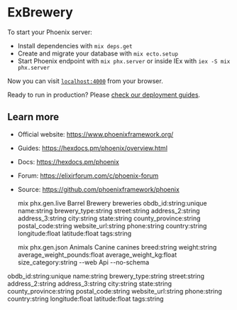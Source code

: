# ExBrewery

To start your Phoenix server:

  * Install dependencies with `mix deps.get`
  * Create and migrate your database with `mix ecto.setup`
  * Start Phoenix endpoint with `mix phx.server` or inside IEx with `iex -S mix phx.server`

Now you can visit [`localhost:4000`](http://localhost:4000) from your browser.

Ready to run in production? Please [check our deployment guides](https://hexdocs.pm/phoenix/deployment.html).

## Learn more

  * Official website: https://www.phoenixframework.org/
  * Guides: https://hexdocs.pm/phoenix/overview.html
  * Docs: https://hexdocs.pm/phoenix
  * Forum: https://elixirforum.com/c/phoenix-forum
  * Source: https://github.com/phoenixframework/phoenix


    mix phx.gen.live Barrel Brewery breweries obdb_id:string:unique name:string brewery_type:string street:string address_2:string address_3:string city:string state:string county_province:string postal_code:string website_url:string phone:string country:string longitude:float latitude:float tags:string 

    mix phx.gen.json Animals Canine canines breed:string weight:string average_weight_pounds:float average_weight_kg:float size_category:string --web Api --no-schema

obdb_id:string:unique name:string brewery_type:string street:string address_2:string address_3:string city:string state:string county_province:string postal_code:string website_url:string phone:string country:string longitude:float latitude:float tags:string 